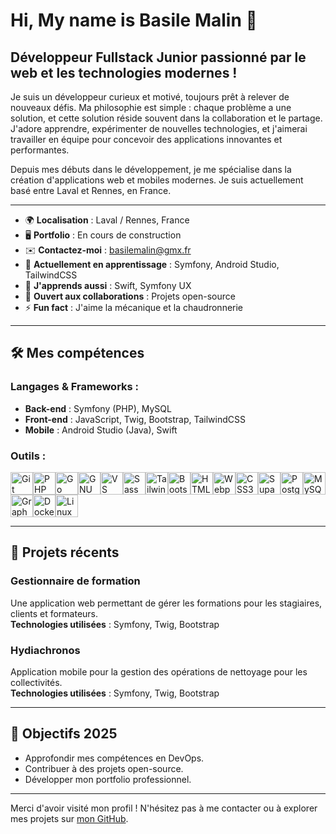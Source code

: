 # Hi, My name is Basile Malin 👋

## Développeur Fullstack Junior passionné par le web et les technologies modernes !

Je suis un développeur curieux et motivé, toujours prêt à relever de nouveaux défis. Ma philosophie est simple : chaque problème a une solution, et cette solution réside souvent dans la collaboration et le partage. J'adore apprendre, expérimenter de nouvelles technologies, et j'aimerai travailler en équipe pour concevoir des applications innovantes et performantes.

Depuis mes débuts dans le développement, je me spécialise dans la création d'applications web et mobiles modernes. Je suis actuellement basé entre Laval et Rennes, en France.

---

- 🌍 **Localisation** : Laval / Rennes, France  
- 🖥️ **Portfolio** : En cours de construction  
- ✉️ **Contactez-moi** : basilemalin@gmx.fr  
- 🚀 **Actuellement en apprentissage** : Symfony, Android Studio, TailwindCSS  
- 🧠 **J'apprends aussi** : Swift, Symfony UX  
- 🤝 **Ouvert aux collaborations** : Projets open-source  
- ⚡ **Fun fact** : J'aime la mécanique et la chaudronnerie  

---

## 🛠️ Mes compétences

### Langages & Frameworks :
- **Back-end** : Symfony (PHP), MySQL
- **Front-end** : JavaScript, Twig, Bootstrap, TailwindCSS
- **Mobile** : Android Studio (Java), Swift

### Outils :
<p align="left" dir="auto">
<a href="https://git-scm.com/" rel="nofollow"><img src="https://raw.githubusercontent.com/danielcranney/readme-generator/main/public/icons/skills/git-colored.svg" width="36" height="36" alt="Git" style="max-width: 100%;"></a><a href="https://www.php.net/" rel="nofollow"><img src="https://raw.githubusercontent.com/danielcranney/readme-generator/main/public/icons/skills/php-colored.svg" width="36" height="36" alt="PHP" style="max-width: 100%;"></a><a href="https://go.dev/doc/" rel="nofollow"><img src="https://raw.githubusercontent.com/danielcranney/readme-generator/main/public/icons/skills/go-colored.svg" width="36" height="36" alt="Go" style="max-width: 100%;"></a><a href="https://www.gnu.org/software/bash/" rel="nofollow"><img src="https://raw.githubusercontent.com/danielcranney/readme-generator/main/public/icons/skills/gnubash.svg" width="36" height="36" alt="GNU Bash" style="max-width: 100%;"></a><a href="https://code.visualstudio.com/" rel="nofollow"><img src="https://raw.githubusercontent.com/danielcranney/readme-generator/main/public/icons/skills/visualstudiocode.svg" width="36" height="36" alt="VS Code" style="max-width: 100%;"></a><a href="https://sass-lang.com/" rel="nofollow"><img src="https://raw.githubusercontent.com/danielcranney/readme-generator/main/public/icons/skills/sass-colored.svg" width="36" height="36" alt="Sass" style="max-width: 100%;"></a><a href="https://tailwindcss.com/" rel="nofollow"><img src="https://raw.githubusercontent.com/danielcranney/readme-generator/main/public/icons/skills/tailwindcss-colored.svg" width="36" height="36" alt="TailwindCSS" style="max-width: 100%;"></a><a href="https://getbootstrap.com/" rel="nofollow"><img src="https://raw.githubusercontent.com/danielcranney/readme-generator/main/public/icons/skills/bootstrap-colored.svg" width="36" height="36" alt="Bootstrap" style="max-width: 100%;"></a><a href="https://developer.mozilla.org/en-US/docs/Glossary/HTML5" rel="nofollow"><img src="https://raw.githubusercontent.com/danielcranney/readme-generator/main/public/icons/skills/html5-colored.svg" width="36" height="36" alt="HTML5" style="max-width: 100%;"></a><a href="https://webpack.js.org/" rel="nofollow"><img src="https://raw.githubusercontent.com/danielcranney/readme-generator/main/public/icons/skills/webpack-colored.svg" width="36" height="36" alt="Webpack" style="max-width: 100%;"></a><a href="https://www.w3.org/TR/CSS/#css" rel="nofollow"><img src="https://raw.githubusercontent.com/danielcranney/readme-generator/main/public/icons/skills/css3-colored.svg" width="36" height="36" alt="CSS3" style="max-width: 100%;"></a><a href="https://supabase.io/" rel="nofollow"><img src="https://raw.githubusercontent.com/danielcranney/readme-generator/main/public/icons/skills/supabase-colored.svg" width="36" height="36" alt="Supabase" style="max-width: 100%;"></a><a href="https://www.postgresql.org/" rel="nofollow"><img src="https://raw.githubusercontent.com/danielcranney/readme-generator/main/public/icons/skills/postgresql-colored.svg" width="36" height="36" alt="PostgreSQL" style="max-width: 100%;"></a><a href="https://www.mysql.com/" rel="nofollow"><img src="https://raw.githubusercontent.com/danielcranney/readme-generator/main/public/icons/skills/mysql-colored.svg" width="36" height="36" alt="MySQL" style="max-width: 100%;"></a><a href="https://graphql.org/" rel="nofollow"><img src="https://raw.githubusercontent.com/danielcranney/readme-generator/main/public/icons/skills/graphql-colored.svg" width="36" height="36" alt="GraphQL" style="max-width: 100%;"></a><a href="https://www.docker.com/" rel="nofollow"><img src="https://raw.githubusercontent.com/danielcranney/readme-generator/main/public/icons/skills/docker-colored.svg" width="36" height="36" alt="Docker" style="max-width: 100%;"></a><a href="https://www.linux.org" rel="nofollow"><img src="https://raw.githubusercontent.com/danielcranney/readme-generator/main/public/icons/skills/linux-colored.svg" width="36" height="36" alt="Linux" style="max-width: 100%;"></a><a href="https://apple.com" rel="nofollow"></a>
</p>

---

## 🌱 Projets récents
### Gestionnaire de formation
Une application web permettant de gérer les formations pour les stagiaires, clients et formateurs.  
**Technologies utilisées** : Symfony, Twig, Bootstrap

### Hydiachronos
Application mobile pour la gestion des opérations de nettoyage pour les collectivités.  
**Technologies utilisées** : Symfony, Twig, Bootstrap

---

## 🎯 Objectifs 2025
- Approfondir mes compétences en DevOps.
- Contribuer à des projets open-source.
- Développer mon portfolio professionnel.

---

Merci d'avoir visité mon profil ! N'hésitez pas à me contacter ou à explorer mes projets sur [mon GitHub](https://github.com/Bazmati).

